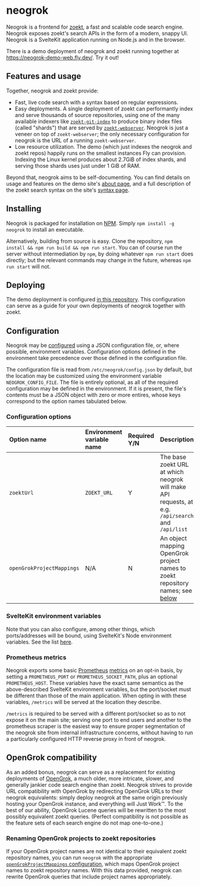 # neogrok

Neogrok is a frontend for [zoekt](https://github.com/sourcegraph/zoekt), a fast
and scalable code search engine. Neogrok exposes zoekt's search APIs in the form
of a modern, snappy UI. Neogrok is a SvelteKit application running on Node.js
and in the browser.

There is a demo deployment of neogrok and zoekt running together at
https://neogrok-demo-web.fly.dev/. Try it out!

## Features and usage

Together, neogrok and zoekt provide:

- Fast, live code search with a syntax based on regular expressions.
- Easy deployments. A single deployment of zoekt can performantly index and
  serve thousands of source repositories, using one of the many available
  indexers like
  [`zoekt-git-index`](https://github.com/sourcegraph/zoekt/blob/main/cmd/zoekt-git-index/)
  to produce binary index files (called "shards") that are served by
  [`zoekt-webserver`](https://github.com/sourcegraph/zoekt/tree/main/cmd/zoekt-webserver).
  Neogrok is just a veneer on top of `zoekt-webserver`; the only necessary
  configuration for neogrok is the URL of a running `zoekt-webserver`.
- Low resource utilization. The demo (which just indexes the neogrok and zoekt
  repos) happily runs on the smallest instances Fly can provision. Indexing
  the Linux kernel produces about 2.7GiB of index shards, and serving those
  shards uses just under 1 GiB of RAM.

Beyond that, neogrok aims to be self-documenting. You can find details on usage
and features on the demo site's [about
page](https://neogrok-demo-web.fly.dev/about), and a full description of the
zoekt search syntax on the site's [syntax
page](https://neogrok-demo-web.fly.dev/syntax).

## Installing

Neogrok is packaged for installation on
[NPM](https://www.npmjs.com/package/neogrok). Simply `npm install -g neogrok` to
install an executable.

Alternatively, building from source is easy. Clone the repository,
`npm install && npm run build && npm run start`. You can of course run the server
without intermediation by `npm`, by doing whatever `npm run start` does directly;
but the relevant commands may change in the future, whereas `npm run start` will
not.

## Deploying

The demo deployment is configured [in this repository](./demo). This configuration
can serve as a guide for your own deployments of neogrok together with zoekt.

## Configuration

Neogrok may be [configured](./src/lib/server/configuration.ts) using a JSON
configuration file, or, where possible, environment variables. Configuration
options defined in the environment take precedence over those defined in the
configuration file.

The configuration file is read from `/etc/neogrok/config.json` by
default, but the location may be customized using the environment variable
`NEOGROK_CONFIG_FILE`. The file is entirely optional, as all of the required
configuration may be defined in the environment. If it is present, the file's
contents must be a JSON object with zero or more entires, whose keys correspond
to the option names tabulated below.

### Configuration options

| Option name               | Environment variable name | Required Y/N | Description                                                                                                                        |
| :------------------------ | :------------------------ | :----------- | :--------------------------------------------------------------------------------------------------------------------------------- |
| `zoektUrl`                | `ZOEKT_URL`               | Y            | The base zoekt URL at which neogrok will make API requests, at e.g. `/api/search` and `/api/list`                                  |
| `openGrokProjectMappings` | N/A                       | N            | An object mapping OpenGrok project names to zoekt repository names; see [below](#renaming-opengrok-projects-to-zoekt-repositories) |

### SvelteKit environment variables

Note that you can also configure, among other things, which ports/addresses will
be bound, using SvelteKit's Node environment variables. See the list
[here](https://kit.svelte.dev/docs/adapter-node#environment-variables).

### Prometheus metrics

Neogrok exports some basic [Prometheus](https://prometheus.io/)
[metrics](./src/lib/server/metrics.ts) on an opt-in basis, by setting a
`PROMETHEUS_PORT` or `PROMETHEUS_SOCKET_PATH`, plus an optional
`PROMETHEUS_HOST`. These variables have the exact same semantics as the
above-described SvelteKit environment variables, but the port/socket must be
different than those of the main application. When opting in with these
variables, `/metrics` will be served at the location they describe.

`/metrics` is required to be served with a different port/socket so as to not
expose it on the main site; serving one port to end users and another to the
prometheus scraper is the easiest way to ensure proper segmentation of the
neogrok site from internal infrastructure concerns, without having to run a
particularly configured HTTP reverse proxy in front of neogrok.

## OpenGrok compatibility

As an added bonus, neogrok can serve as a replacement for existing deployments
of [OpenGrok](https://oracle.github.io/opengrok/), a much older, more intricate,
slower, and generally jankier code search engine than zoekt. Neogrok strives to
provide URL compatibility with OpenGrok by redirecting OpenGrok URLs to their
neogrok equivalents: simply deploy neogrok at the same origin previously hosting
your OpenGrok instance, and everything will Just Work™. To the best of our
ability, OpenGrok Lucene queries will be rewritten to the most possibly
equivalent zoekt queries. (Perfect compatibility is not possible as the feature
sets of each search engine do not map one-to-one.)

### Renaming OpenGrok projects to zoekt repositories

If your OpenGrok project names are not identical to their equivalent zoekt
repository names, you can run `neogrok` with the appropriate
[`openGrokProjectMappings` configuration](#configuration), which maps OpenGrok
project names to zoekt repository names. With this data provided, neogrok can
rewrite OpenGrok queries that include project names appropriately.

